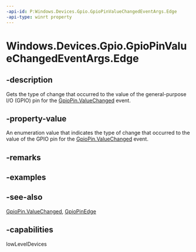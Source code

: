 ```yaml
---
-api-id: P:Windows.Devices.Gpio.GpioPinValueChangedEventArgs.Edge
-api-type: winrt property
---
```


<!-- Property syntax
public Windows.Devices.Gpio.GpioPinEdge Edge { get; }
-->

# Windows.Devices.Gpio.GpioPinValueChangedEventArgs.Edge

## -description
Gets the type of change that occurred to the value of the general-purpose I/O (GPIO) pin for the [GpioPin.ValueChanged](gpiopin_valuechanged.md) event.

## -property-value
An enumeration value that indicates the type of change that occurred to the value of the GPIO pin for the [GpioPin.ValueChanged](gpiopin_valuechanged.md) event.

## -remarks

## -examples

## -see-also
[GpioPin.ValueChanged](gpiopin_valuechanged.md), [GpioPinEdge](gpiopinedge.md)

## -capabilities
lowLevelDevices